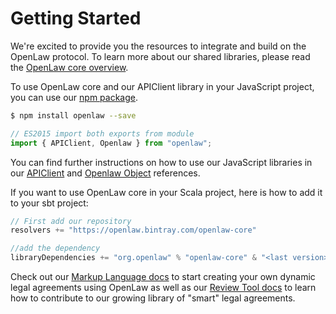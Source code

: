 # Getting Started

We're excited to provide you the resources to integrate and build on the OpenLaw protocol. To learn more about our shared libraries, please read the [OpenLaw core overview](/openlaw-core/).

To use OpenLaw core and our APIClient library in your JavaScript project, you can use our [npm package](https://www.npmjs.com/package/openlaw).

```sh
$ npm install openlaw --save
```

```js
// ES2015 import both exports from module
import { APIClient, Openlaw } from "openlaw";
```

You can find further instructions on how to use our JavaScript libraries in our [APIClient](/api-client/) and [Openlaw Object](/openlaw-object/) references.

If you want to use OpenLaw core in your Scala project, here is how to add it to your sbt project:

```scala
// First add our repository
resolvers += "https://openlaw.bintray.com/openlaw-core"

//add the dependency
libraryDependencies += "org.openlaw" % "openlaw-core" & "<last version>"
```

Check out our [Markup Language docs](/markup-language/) to start creating your own dynamic legal agreements using OpenLaw as well as our [Review Tool docs](/review-tool/) to learn how to contribute to our growing library of "smart" legal agreements.
